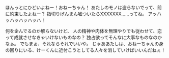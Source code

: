 ほんっとにひどいよねー！おねーちゃん！
あたしのモノは盗らないでって、前に約束したよねー？
指切りげんまん嘘ついたらXXXXXXX……ってね。
アッハッハッハッハッハ！

何を企んでるのか解らないけど、
人の精神や肉体を無理やりでも従わせて、恋って成就させなきゃいけないものなの？
独占欲ってそんなに大事なものなのかなぁ。
でもまぁ、それならそれでいいや。
じゃああたしは、おねーちゃんの身の回りにいる、けーくんに近付こうとしてる人々を消していけばいいんだねぇ！
